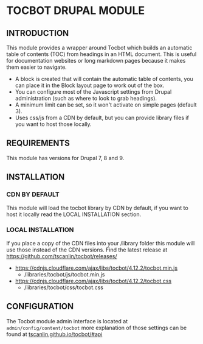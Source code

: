 # TOCBOT DRUPAL MODULE

## INTRODUCTION

This module provides a wrapper around Tocbot which builds an automatic table of
contents (TOC) from headings in an HTML document. This is useful for
documentation websites or long markdown pages because it makes them easier
to navigate.

- A block is created that will contain the automatic table of contents, you can place
it in the Block layout page to work out of the box.
- You can configure most of the Javascript settings from Drupal administration (such as
where to look to grab headings).
- A minimum limit can be set, so it won't activate on simple pages (default 3).
- Uses css/js from a CDN by default, but you can provide library files if
you want to host those locally.

## REQUIREMENTS

This module has versions for Drupal 7, 8 and 9.

## INSTALLATION

### CDN BY DEFAULT

This module will load the tocbot library by CDN by default, if you want to
host it locally read the LOCAL INSTALLATION section.

### LOCAL INSTALLATION

If you place a copy of the CDN files into your /library folder this module
will use those instead of the CDN versions. Find the latest release
at https://github.com/tscanlin/tocbot/releases/

- https://cdnjs.cloudflare.com/ajax/libs/tocbot/4.12.2/tocbot.min.js
  - /libraries/tocbot/js/tocbot.min.js
- https://cdnjs.cloudflare.com/ajax/libs/tocbot/4.12.2/tocbot.css
  - /libraries/tocbot/css/tocbot.css

## CONFIGURATION

The Tocbot module admin interface is located at
`admin/config/content/tocbot` more explanation of those settings can be
found at [tscanlin.github.io/tocbot/#api](https://tscanlin.github.io/tocbot/#api)
